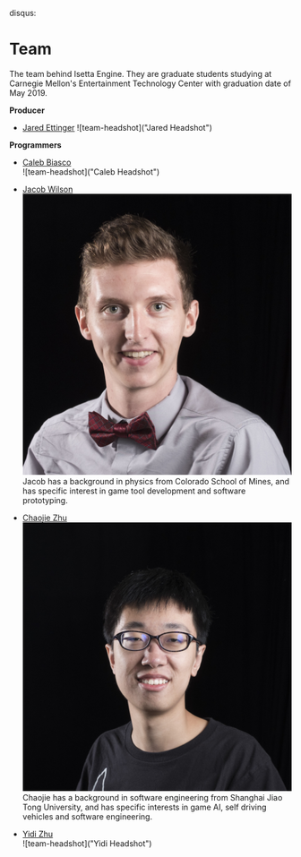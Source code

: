 disqus: 

# Team

The team behind Isetta Engine. They are graduate students studying at Carnegie Mellon's Entertainment Technology Center with graduation date of May 2019.

**Producer**
- [Jared Ettinger](https://jettingerworks.com/)
    ![team-headshot]("Jared Headshot")

**Programmers**

- [Caleb Biasco](https://calebbiasco.com/)  
    ![team-headshot]("Caleb Headshot")

- [Jacob Wilson](http://jacwilso.com/)  
    ![team-headshot](images/team/Jacob.JPG  "Jacob Wilson")  
    Jacob has a background in physics from Colorado School of Mines, and has specific interest in game tool development and software prototyping.

- [Chaojie Zhu](http://zcj.io/)  
    ![team-headshot](images/team/Chaojie.jpg "Chaojie Headshot")  
    Chaojie has a background in software engineering from Shanghai Jiao Tong University, and has specific interests in game AI, self driving vehicles and software engineering.

- [Yidi Zhu](http://yidizhu.com/)  
    ![team-headshot]("Yidi Headshot")
